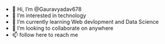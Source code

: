 - 👋 Hi, I’m @Gauravyadav678
- 👀 I’m interested in technology
- 🌱 I’m currently learning Web devlopment and Data Science 
- 💞️ I’m looking to collaborate on anywhere
- 📫 follow here to reach me

<!---
Gauravyadav678/Gauravyadav678 is a ✨ special ✨ repository because its `README.md` (this file) appears on your GitHub profile.
You can click the Preview link to take a look at your changes.
--->
